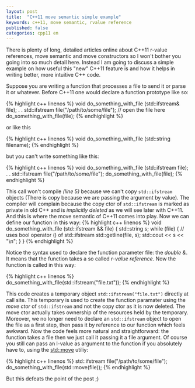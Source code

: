 ```yaml
---
layout: post
title:  "C++11 move semantic simple example"
keywords: c++11, move semantic, rvalue reference
published: false
categories: cpp11 en
---
```

There is plenty of long, detailed articles online about C++11 r-value references,
move semantic and move constructors so I won't bother you going into so much
detail here. Instead I am going to discuss a simple example on how 
useful this "new" C++11 feature is and how it helps in writing better, more 
intuitive C++ code.


Suppose you are writing a function that processes a file to send it or parse it or 
whatever. Before C++11 one would declare a function prototype like so:

{% highlight c++ linenos %}
void do_something_with_file (std::ifstream& file);
.
.
std::ifstream file("/path/to/some/file"); // open the file here
do_something_with_file(file);
{% endhighlight %}

or like this

{% highlight c++ linenos %}
void do_something_with_file (std::string filename);
{% endhighlight %}

but you can't write something like this:

{% highlight c++ linenos %}
void do_something_with_file (std::ifstream file);
.
.
std::ifstream file("/path/to/some/file");
do_something_with_file(file);
{% endhighlight %}

This call won't compile _(line 5)_ because we can't copy `std::ifstream` objects 
(There is copy because we are passing the argument by value).
The compiler will complain because the copy ctor of `std::ifstream` 
is marked as private in old C++ and 
is *implicitly deleted* as we will see later with C++11. And this is where the 
move semantic of C++11 comes into play. Now we can define our function in this way:
{% highlight c++ linenos %}
void do_something_with_file (std::ifstream && file) {
    std::string s;
    while (file) { // uses bool operator () of std::ifstream 
        std::getline(file, s);
        std::cout << s << "\n";
    }
}
{% endhighlight %}

Notice the syntax used to declare the function parameter file: the *double &*.
It means that the function takes a so called _r-value reference_. 
Now the function is called in this way:

{% highlight c++ linenos %}
do_something_with_file(std::ifstream("file.txt"));
{% endhighlight %}

This code creates a temporary object `std::ifstream("file.txt")` directly at call site. This temporary 
is used to create the function paramater using the _move 
ctor_ of `std::ifstream` and not the copy ctor as it is now deleted. The move ctor actually takes 
ownership of the resources held by the temporary. Moreover, we no longer need to declare 
an `std::ifstream` object to open the file as a first step, then pass it by reference to our 
function which feels awkward. Now the code feels more natural and straightforward: the function takes a 
file then we just call it passing it a file argument.
Of course you still can pass an l-value as argument to the function if 
you absolutely have to, using the [std::move](http://en.cppreference.com/w/cpp/utility/move) 
utiliy:

{% highlight c++ linenos %}
std::ifstream file("/path/to/some/file");
do_something_with_file(std::move(file));
{% endhighlight %}

But this defeats the point of the post ;)



